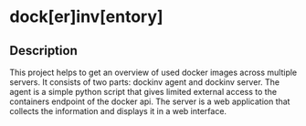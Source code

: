 # dock[er]inv[entory]

## Description
This project helps to get an overview of used docker images across multiple servers. It consists of two parts: dockinv agent and dockinv server. The agent is a simple python script that gives limited external access to the containers endpoint of the docker api. The server is a web application that collects the information and displays it in a web interface.

